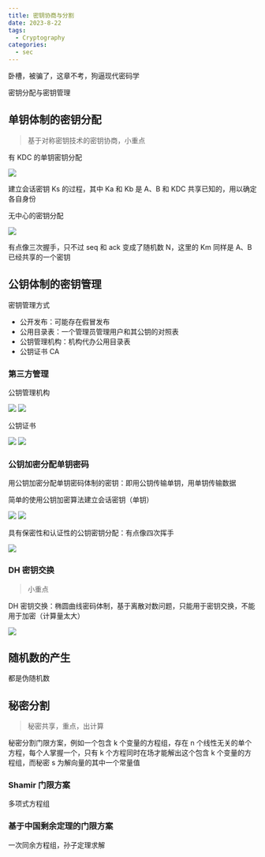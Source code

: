 ```yaml
---
title: 密钥协商与分割
date: 2023-8-22
tags:
  - Cryptography
categories:
  - sec
---
```


卧槽，被骗了，这章不考，狗逼现代密码学

密钥分配与密钥管理

## 单钥体制的密钥分配

> 基于对称密钥技术的密钥协商，小重点

有 KDC 的单钥密钥分配

<img src="./assets/image-20230822010239001.png">

建立会话密钥 Ks 的过程，其中 Ka 和 Kb 是 A、B 和 KDC 共享已知的，用以确定各自身份

无中心的密钥分配

<img src="./assets/image-20230822010426185.png">

有点像三次握手，只不过 seq 和 ack 变成了随机数 N，这里的 Km 同样是 A、B 已经共享的一个密钥

## 公钥体制的密钥管理

密钥管理方式

- 公开发布：可能存在假冒发布
- 公用目录表：一个管理员管理用户和其公钥的对照表
- 公钥管理机构：机构代办公用目录表
- 公钥证书 CA

### 第三方管理

公钥管理机构

<img src="./assets/image-20230822010845123.png">

<img src="./assets/image-20230822010916112.png">

公钥证书

<img src="./assets/image-20230822013035582.png">

<img src="./assets/image-20230822013051731.png">

### 公钥加密分配单钥密码

用公钥加密分配单钥密码体制的密钥：即用公钥传输单钥，用单钥传输数据

简单的使用公钥加密算法建立会话密钥（单钥）

<img src="./assets/image-20230822011028211.png">

<img src="./assets/image-20230822011145058.png">

具有保密性和认证性的公钥密钥分配：有点像四次挥手

<img src="./assets/image-20230822011239793.png">

### DH 密钥交换

> 小重点

DH 密钥交换：椭圆曲线密码体制，基于离散对数问题，只能用于密钥交换，不能用于加密（计算量太大）

<img src="./assets/image-20230822011332969.png">

## 随机数的产生

都是伪随机数

## 秘密分割

> 秘密共享，重点，出计算

秘密分割门限方案，例如一个包含 k 个变量的方程组，存在 n 个线性无关的单个方程，每个人掌握一个，只有 k 个方程同时在场才能解出这个包含 k 个变量的方程组，而秘密 s 为解向量的其中一个常量值

### Shamir 门限方案

多项式方程组

### 基于中国剩余定理的门限方案

一次同余方程组，孙子定理求解
